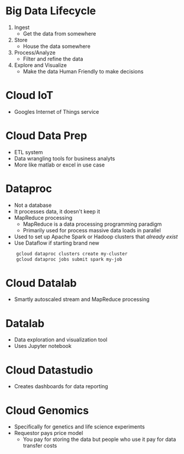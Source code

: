 # Big Data Lifecycle
1. Ingest
    -  Get the data from somewhere
2. Store
    - House the data somewhere
3. Process/Analyze
    - Filter and refine the data
4. Explore and Visualize
    - Make the data Human Friendly to make decisions  

# Cloud IoT
- Googles Internet of Things service



# Cloud Data Prep
- ETL system
- Data wrangling tools for business analyts
- More like matlab or excel in use case

# Dataproc
- Not a database
- It processes data, it doesn't keep it
- MapReduce processing
    - MapReduce is a data processing programming paradigm
    - Primarily used for process massive data loads in parallel
- Used to set up Apache Spark or Hadoop clusters that *already exist*
- Use Dataflow if starting brand new


```bash
    gcloud dataproc clusters create my-cluster
    gcloud dataproc jobs submit spark my-job
```

# Cloud Datalab
- Smartly autoscaled stream and MapReduce processing

# Datalab
- Data exploration and visualization tool
- Uses Jupyter notebook

# Cloud Datastudio
- Creates dashboards for data reporting

# Cloud Genomics
- Specifically for genetics and life science experiments
- Requestor pays price model
    - You pay for storing the data but people who use it pay for data transfer costs